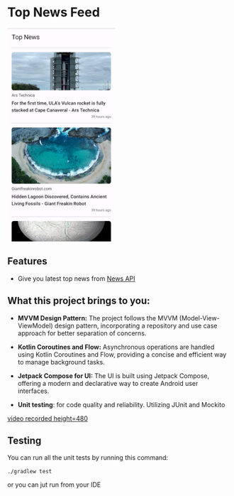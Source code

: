 # Top News Feed
<img src="./readme/s.jpg" style="height: 480px;">

## Features
- Give you latest top news from [News API](https://newsapi.org)

## What this project brings to you:
- **MVVM Design Pattern:** The project follows the MVVM (Model-View-ViewModel) design pattern, incorporating a repository and use case approach for better separation of concerns.

- **Kotlin Coroutines and Flow:** Asynchronous operations are handled using Kotlin Coroutines and Flow, providing a concise and efficient way to manage background tasks.

- **Jetpack Compose for UI:** The UI is built using Jetpack Compose, offering a modern and declarative way to create Android user interfaces.

- **Unit testing**: for code quality and reliability. Utilizing JUnit and Mockito


[video recorded height=480](https://github.com/andaeys/news-feed-app/assets/45621171/d130380c-8c7f-4ba0-8ce2-1dc6579a72ac)

## Testing

You can run all the unit tests by running this command:
```
./gradlew test
```
or you can jut run from your IDE